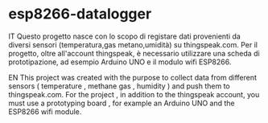 # esp8266-datalogger
IT
Questo progetto nasce con lo scopo di registare dati provenienti da diversi sensori (temperatura,gas metano,umidità) su thingspeak.com. Per il progetto, oltre all'account thingspeak, è necessario utilizzare una scheda di prototipazione, ad esempio Arduino UNO e il modulo wifi ESP8266.  

EN
This project was created with the purpose to collect data from different sensors ( temperature , methane gas , humidity ) and push them to thingspeak.com. For the project , in addition to the thingspeak account, you must use a prototyping board , for example an Arduino UNO and the ESP8266 wifi module.
